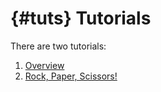 # {#tuts} Tutorials

There are two tutorials:
1. [Overview](##overview)
1. [Rock, Paper, Scissors!](##tut)
